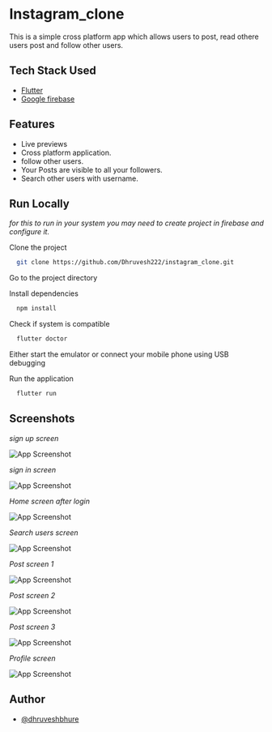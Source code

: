 
# Instagram_clone
This is a simple cross platform app which allows users to post, read othere users post and follow other users.


## Tech Stack Used

- [Flutter](https://flutter.dev/)
- [Google firebase](https://firebase.google.com/)

## Features

- Live previews 
- Cross platform application.
- follow other users.
- Your Posts are visible to all your followers.
- Search other users with username.

## Run Locally
*for this to run in your system you may need to create project in firebase and configure it.*

Clone the project
```bash
  git clone https://github.com/Dhruvesh222/instagram_clone.git
```

Go to the project directory

Install dependencies

```bash
  npm install
```

Check if system is compatible

```bash
  flutter doctor
```
Either start the emulator or connect your mobile phone using USB debugging

Run the application
```bash
  flutter run
```


## Screenshots

*sign up screen*

![App Screenshot](https://s3.us-west-2.amazonaws.com/secure.notion-static.com/1a941d36-c9b9-4748-846c-e0348176edb1/Untitled.png?X-Amz-Algorithm=AWS4-HMAC-SHA256&X-Amz-Content-Sha256=UNSIGNED-PAYLOAD&X-Amz-Credential=AKIAT73L2G45EIPT3X45%2F20220720%2Fus-west-2%2Fs3%2Faws4_request&X-Amz-Date=20220720T091524Z&X-Amz-Expires=86400&X-Amz-Signature=64c92416b0214c14dbb53f9db71bc64c0fbaa18d5a2577eb4c4d5d8893f25fcc&X-Amz-SignedHeaders=host&response-content-disposition=filename%20%3D%22Untitled.png%22&x-id=GetObject)

*sign in screen*

![App Screenshot](https://s3.us-west-2.amazonaws.com/secure.notion-static.com/17c6b01a-ada4-40a5-9f30-49245ac04ab2/Untitled.png?X-Amz-Algorithm=AWS4-HMAC-SHA256&X-Amz-Content-Sha256=UNSIGNED-PAYLOAD&X-Amz-Credential=AKIAT73L2G45EIPT3X45%2F20220720%2Fus-west-2%2Fs3%2Faws4_request&X-Amz-Date=20220720T091541Z&X-Amz-Expires=86400&X-Amz-Signature=d143d3a3d474cd795af97db285fac582853eabaae021c802de6b809b98f36861&X-Amz-SignedHeaders=host&response-content-disposition=filename%20%3D%22Untitled.png%22&x-id=GetObject)

*Home screen after login*

![App Screenshot](https://s3.us-west-2.amazonaws.com/secure.notion-static.com/eb2ca6f4-c184-4587-8bcf-0cb00c244d76/Untitled.png?X-Amz-Algorithm=AWS4-HMAC-SHA256&X-Amz-Content-Sha256=UNSIGNED-PAYLOAD&X-Amz-Credential=AKIAT73L2G45EIPT3X45%2F20220720%2Fus-west-2%2Fs3%2Faws4_request&X-Amz-Date=20220720T091600Z&X-Amz-Expires=86400&X-Amz-Signature=361218bee1ba632eef898bef7e92acc8c4f56eca4a2eff89f7bf006f88435893&X-Amz-SignedHeaders=host&response-content-disposition=filename%20%3D%22Untitled.png%22&x-id=GetObject)

*Search users screen*

![App Screenshot](https://s3.us-west-2.amazonaws.com/secure.notion-static.com/93f50904-110f-40bb-ba74-61b68f395d95/Untitled.png?X-Amz-Algorithm=AWS4-HMAC-SHA256&X-Amz-Content-Sha256=UNSIGNED-PAYLOAD&X-Amz-Credential=AKIAT73L2G45EIPT3X45%2F20220720%2Fus-west-2%2Fs3%2Faws4_request&X-Amz-Date=20220720T091618Z&X-Amz-Expires=86400&X-Amz-Signature=1ee1293fabaacbe0aa22dddfe7be47df368c2e203adf2d16bbf96bc01389b603&X-Amz-SignedHeaders=host&response-content-disposition=filename%20%3D%22Untitled.png%22&x-id=GetObject)

*Post screen 1*

![App Screenshot](https://s3.us-west-2.amazonaws.com/secure.notion-static.com/e1a43088-5baa-4c9e-b507-4af333f99937/Untitled.png?X-Amz-Algorithm=AWS4-HMAC-SHA256&X-Amz-Content-Sha256=UNSIGNED-PAYLOAD&X-Amz-Credential=AKIAT73L2G45EIPT3X45%2F20220720%2Fus-west-2%2Fs3%2Faws4_request&X-Amz-Date=20220720T091649Z&X-Amz-Expires=86400&X-Amz-Signature=1a3a65bfe76260b3c483efa2c1983a4144425c848c0d34f3f32be46c2f0dd060&X-Amz-SignedHeaders=host&response-content-disposition=filename%20%3D%22Untitled.png%22&x-id=GetObject)

*Post screen 2*

![App Screenshot](https://s3.us-west-2.amazonaws.com/secure.notion-static.com/7d466f96-cee5-4eb8-8f8c-2266fe393130/Untitled.png?X-Amz-Algorithm=AWS4-HMAC-SHA256&X-Amz-Content-Sha256=UNSIGNED-PAYLOAD&X-Amz-Credential=AKIAT73L2G45EIPT3X45%2F20220720%2Fus-west-2%2Fs3%2Faws4_request&X-Amz-Date=20220720T091656Z&X-Amz-Expires=86400&X-Amz-Signature=4423cd8945e6958cb07be980cd8307109af63451d15b7b62406effd6b7ee37d1&X-Amz-SignedHeaders=host&response-content-disposition=filename%20%3D%22Untitled.png%22&x-id=GetObject)

*Post screen 3*

![App Screenshot](https://s3.us-west-2.amazonaws.com/secure.notion-static.com/9637174d-0cbb-4865-b5d2-5aaac4cdd2ab/Untitled.png?X-Amz-Algorithm=AWS4-HMAC-SHA256&X-Amz-Content-Sha256=UNSIGNED-PAYLOAD&X-Amz-Credential=AKIAT73L2G45EIPT3X45%2F20220720%2Fus-west-2%2Fs3%2Faws4_request&X-Amz-Date=20220720T091702Z&X-Amz-Expires=86400&X-Amz-Signature=574e27ea4820b7663d220b0026579c37fd13f72b18f4a64ae4d405f9cd8ea232&X-Amz-SignedHeaders=host&response-content-disposition=filename%20%3D%22Untitled.png%22&x-id=GetObject)

*Profile screen*

![App Screenshot](https://s3.us-west-2.amazonaws.com/secure.notion-static.com/ce0e499f-8d0b-4a77-a2b6-e76b154a0b69/Untitled.png?X-Amz-Algorithm=AWS4-HMAC-SHA256&X-Amz-Content-Sha256=UNSIGNED-PAYLOAD&X-Amz-Credential=AKIAT73L2G45EIPT3X45%2F20220720%2Fus-west-2%2Fs3%2Faws4_request&X-Amz-Date=20220720T091756Z&X-Amz-Expires=86400&X-Amz-Signature=b028864c29af35779b74d1998112e0056622c289bdab28ec03ac7342ea507040&X-Amz-SignedHeaders=host&response-content-disposition=filename%20%3D%22Untitled.png%22&x-id=GetObject)


## Author

- [@dhruveshbhure](https://www.linkedin.com/in/dhruvesh222/)

